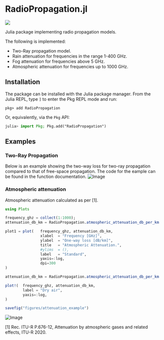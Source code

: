 # RadioPropagation.jl

[![](https://img.shields.io/badge/docs-latest-blue.svg)](https://erikbuer.github.io/RadioPropagation.jl/dev/)

Julia package implementing radio propagation models.

The following is implemented:

- Two-Ray propagation model.
- Rain attenuation for frequencies in the range 1-400 GHz.
- Fog attenuation for frequencies above 5 GHz.
- Atmospheric attenuation for frequencies up to 1000 GHz.

## Installation

The package can be installed with the Julia package manager.
From the Julia REPL, type `]` to enter the Pkg REPL mode and run:

```pkg
pkg> add RadioPropagation
```

Or, equivalently, via the `Pkg` API:

```julia
julia> import Pkg; Pkg.add("RadioPropagation")
```

## Examples

### Two-Ray Propagation

Below is an example showing the two-way loss for two-ray propagation compared to that of free-space propagation.
The code for the eample can be found in the function documentation.
![Image](figures/example_figure.png?raw=true)

### Atmospheric attenuation

Atmospheric attenuation calculated as per [1].

```julia
using Plots

frequency_ghz = collect(1:1000);
attenuation_db_km = RadioPropagation.atmospheric_attenuation_db_per_km.( frequency_ghz );

plot1 = plot(   frequency_ghz, attenuation_db_km,
                xlabel  = "Frequency [GHz]",
                ylabel  = "One-way loss [dB/km]",
                title   = "Atmospheric Attenuation.",
                #ylims  = (),
                label   = "Standard",
                yaxis=:log,
                dpi=300
)

attenuation_db_km = RadioPropagation.atmospheric_attenuation_db_per_km.( frequency_ghz, 288.15, 0 );

plot!(  frequency_ghz, attenuation_db_km,
        label = "Dry air",
        yaxis=:log,
)

savefig("figures/attenuation_example")
```

![Image](figures/attenuation_example.png?raw=true)

[1] Rec. ITU-R P.676-12, Attenuation by atmospheric gases and related effects, ITU-R 2020.
